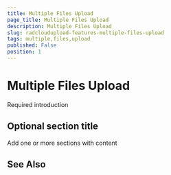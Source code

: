 ```yaml
---
title: Multiple Files Upload
page_title: Multiple Files Upload
description: Multiple Files Upload
slug: radcloudupload-features-multiple-files-upload
tags: multiple,files,upload
published: False
position: 1
---
```


# Multiple Files Upload



Required introduction

## Optional section title

Add one or more sections with content

## See Also
